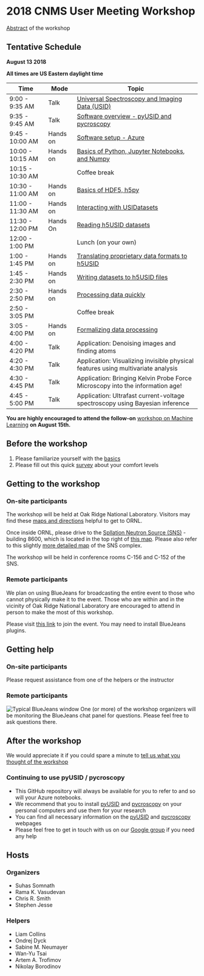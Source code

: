 # 2018 CNMS User Meeting Workshop

[Abstract](https://cnmsusermeeting.ornl.gov/files/2018/03/Pycroscopy_WT_081318.pdf) of the workshop

## Tentative Schedule 

**August 13 2018**

**All times are US Eastern daylight time**

| Time             | Mode     | Topic                                                                            |
|------------------|----------|----------------------------------------------------------------------------------|
| 9:00 - 9:35 AM   | Talk     | [Universal Spectroscopy and Imaging Data (USID)](./USID_pyUSID_pycroscopy.pdf)   |
| 9:35 - 9:45 AM   | Talk     | [Software overview - pyUSID and pycroscopy](./USID_pyUSID_pycroscopy.pdf)        |
| 9:45 - 10:00 AM  | Hands on | [Software setup - Azure](./README.md#environment)                                |
| 10:00 - 10:15 AM | Hands on | [Basics of Python, Jupyter Notebooks, and Numpy](./index.ipynb)                  |
| 10:15 - 10:30 AM |          | Coffee break                                                                     |
| 10:30 - 11:00 AM | Hands on | [Basics of HDF5, h5py](./01_h5py.ipynb)                                          |
| 11:00 - 11:30 AM | Hands on | [Interacting with USIDatasets](./02_USIDatasets.ipynb)                           |
| 11:30 - 12:00 PM | Hands On | [Reading h5USID datasets](./03_hdf_utils_read.ipynb)                             |
| 12:00 - 1:00 PM  |          | Lunch (on your own)                                                              |
| 1:00 - 1:45 PM   | Hands on | [Translating proprietary data formats to h5USID](./04_translation.ipynb)         |
| 1:45 - 2:30 PM   | Hands on | [Writing datasets to h5USID files](./05_hdf_utils_write.ipynb)                   |
| 2:30 - 2:50 PM   | Hands on | [Processing data quickly](./06_parallel_compute.ipynb)                           |
| 2:50 - 3:05 PM   |          | Coffee break                                                                     |
| 3:05 - 4:00 PM   | Hands on | [Formalizing data processing](./07_process.ipynb)                                |
| 4:00 - 4:20 PM   | Talk     | Application: Denoising images and finding atoms                                  |
| 4:20 - 4:30 PM   | Talk     | Application: Visualizing invisible physical features using multivariate analysis |
| 4:30 - 4:45 PM   | Talk     | Application: Bringing Kelvin Probe Force Microscopy into the information age!    |
| 4:45 - 5:00 PM   | Talk     | Application: Ultrafast current-voltage spectroscopy using Bayesian inference     |

**You are highly encouraged to attend the follow-on** [workshop on Machine Learning](https://cnmsusermeeting.ornl.gov/files/2018/03/MachineLearning_WT_081518.pdf) **on August 15th.**

## Before the workshop
1. Please familiarize yourself with the [basics](./README.md#prerequisites)
2. Please fill out this quick [survey](https://docs.google.com/forms/d/e/1FAIpQLSeR5aB-iMxeCUyjk4t2hNhFKYy8ikBIqVPOZyzVeAbWXHvZ-w/viewform?usp=sf_link) about your comfort levels

## Getting to the workshop

### On-site participants
The workshop will be held at Oak Ridge National Laboratory. Visitors may find these [maps and directions](https://www.ornl.gov/content/maps-and-directions) helpful to get to ORNL.

Once inside ORNL, please drive to the [Spllation Neutron Source (SNS)](https://neutrons.ornl.gov/sns) - building 8600, which is located in the top right 
of [this map](https://www.ornl.gov/sites/default/files/05-01786-outsideMC-.pdf). Please also refer to this slightly 
[more detailed map](https://www.ornl.gov/sites/default/files/sns_hfir_visitor_map.pdf) of the SNS complex.

The workshop will be held in conference rooms C-156 and C-152 of the SNS. 

### Remote participants
We plan on using BlueJeans for broadcasting the entire event to those who cannot physically make it to the event. 
Those who are within and in the vicinity of Oak Ridge National Laboratory are encouraged to attend in person to make the most of this workshop.

Please visit [this link](https://bluejeans.com/782808739) to join the event. You may need to install BlueJeans plugins.

## Getting help

### On-site participants
Please request assistance from one of the helpers or the instructor

### Remote participants
![Typical BlueJeans window](https://support.bluejeans.com/sites/default/files/support/u111/Attendee%20View%20-%20six%20bullets%20-%209-25-17.png)
One (or more) of the workshop organizers will be monitoring the BlueJeans chat panel for questions. Please feel free to ask questions there.

## After the workshop
We would appreciate it if you could spare a minute to [tell us what you thought of the workshop](https://docs.google.com/forms/d/e/1FAIpQLScrJ8zukKVLMIy5fhFqqT3EKrbk_4iPFEymljKo_ZGp8womGw/viewform?usp=sf_link)

### Continuing to use pyUSID / pycroscopy
* This GitHub repository will always be available for you to refer to and so will your Azure notebooks.
* We recommend that you to install [pyUSID](https://pycroscopy.github.io/pyUSID/install.html) and [pycroscopy](https://pycroscopy.github.io/pycroscopy/install.html) on your personal computers and use them for your research
* You can find all necessary information on the [pyUSID](https://pycroscopy.github.io/pyUSID/about.html) and [pycroscopy](https://pycroscopy.github.io/pycroscopy/about.html) webpages
* Please feel free to get in touch with us on our [Google group](https://groups.google.com/forum/#!forum/pycroscopy) if you need any help

## Hosts
### Organizers
- Suhas Somnath
- Rama K. Vasudevan
- Chris R. Smith
- Stephen Jesse
### Helpers
- Liam Collins
- Ondrej Dyck
- Sabine M. Neumayer
- Wan-Yu Tsai
- Artem A. Trofimov
- Nikolay Borodinov